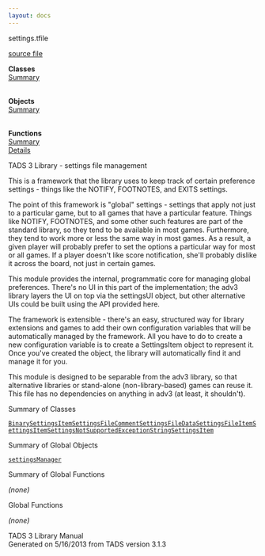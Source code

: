 ```yaml
---
layout: docs
---
```

<span class="title">settings.t</span><span class="type">file</span>

[source file](../source/settings.t.html)

**Classes**  
[Summary](#_ClassSummary_)  
 

**Objects**  
[Summary](#_ObjectSummary_)  
 

**Functions**  
[Summary](#_FunctionSummary_)  
[Details](#_Functions_)

<div class="fdesc">

TADS 3 Library - settings file management

This is a framework that the library uses to keep track of certain
preference settings - things like the NOTIFY, FOOTNOTES, and EXITS
settings.

The point of this framework is "global" settings - settings that apply
not just to a particular game, but to all games that have a particular
feature. Things like NOTIFY, FOOTNOTES, and some other such features are
part of the standard library, so they tend to be available in most
games. Furthermore, they tend to work more or less the same way in most
games. As a result, a given player will probably prefer to set the
options a particular way for most or all games. If a player doesn't like
score notification, she'll probably dislike it across the board, not
just in certain games.

This module provides the internal, programmatic core for managing global
preferences. There's no UI in this part of the implementation; the adv3
library layers the UI on top via the settingsUI object, but other
alternative UIs could be built using the API provided here.

The framework is extensible - there's an easy, structured way for
library extensions and games to add their own configuration variables
that will be automatically managed by the framework. All you have to do
to create a new configuration variable is to create a SettingsItem
object to represent it. Once you've created the object, the library will
automatically find it and manage it for you.

This module is designed to be separable from the adv3 library, so that
alternative libraries or stand-alone (non-library-based) games can reuse
it. This file has no dependencies on anything in adv3 (at least, it
shouldn't).

</div>

<span id="_ClassSummary_"></span>

<div class="mjhd">

<span class="hdln">Summary of Classes</span>  

</div>

[`BinarySettingsItem`](../object/BinarySettingsItem.html)[`SettingsFileComment`](../object/SettingsFileComment.html)[`SettingsFileData`](../object/SettingsFileData.html)[`SettingsFileItem`](../object/SettingsFileItem.html)[`SettingsItem`](../object/SettingsItem.html)[`SettingsNotSupportedException`](../object/SettingsNotSupportedException.html)[`StringSettingsItem`](../object/StringSettingsItem.html)
<span id="_ObjectSummary_"></span>

<div class="mjhd">

<span class="hdln">Summary of Global Objects</span>  

</div>

[`settingsManager`](../object/settingsManager.html)
<span id="FunctionSummary_"></span>

<div class="mjhd">

<span class="hdln">Summary of Global Functions</span>  

</div>

*(none)* <span id="_Functions_"></span>

<div class="mjhd">

<span class="hdln">Global Functions</span>  

</div>

*(none)*

<div class="ftr">

TADS 3 Library Manual  
Generated on 5/16/2013 from TADS version 3.1.3

</div>
